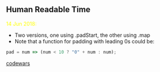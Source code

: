 <style
  type="text/css">
  h1 {color:blue;}
  p {color:yellow;}
</style>

## Human Readable Time

14 Jun 2018:

- Two versions, one using .padStart, the other using .map
- Note that a function for padding with leading 0s could be:

```javascript
pad = num => (num < 10 ? "0" + num : num);
```

[codewars](https://www.codewars.com/kata/52685f7382004e774f0001f7/train/javascript)
